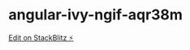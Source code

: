 # angular-ivy-ngif-aqr38m

[Edit on StackBlitz ⚡️](https://stackblitz.com/edit/angular-ivy-ngif-aqr38m)